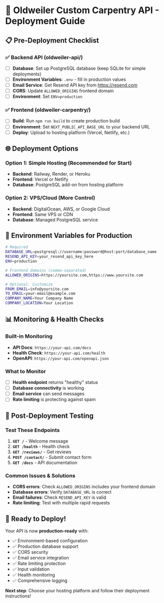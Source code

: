 # 🚀 Oldweiler Custom Carpentry API - Deployment Guide

## 📋 Pre-Deployment Checklist

### ✅ **Backend API (oldweiler-api/)**
- [ ] **Database**: Set up PostgreSQL database (keep SQLite for simple deployments)
- [ ] **Environment Variables**: `.env` - fill in production values
- [ ] **Email Service**: Get Resend API key from https://resend.com
- [ ] **CORS**: Update `ALLOWED_ORIGINS` frontend domain
- [ ] **Environment**: Set `ENV=production`

### ✅ **Frontend (oldweiler-carpentry/)**
- [ ] **Build**: Run `npm run build` to create production build
- [ ] **Environment**: Set `NEXT_PUBLIC_API_BASE_URL` to your backend URL
- [ ] **Deploy**: Upload to hosting platform (Vercel, Netlify, etc.)

## 🌐 **Deployment Options**

### **Option 1: Simple Hosting (Recommended for Start)**
- **Backend**: Railway, Render, or Heroku
- **Frontend**: Vercel or Netlify
- **Database**: PostgreSQL add-on from hosting platform

### **Option 2: VPS/Cloud (More Control)**
- **Backend**: DigitalOcean, AWS, or Google Cloud
- **Frontend**: Same VPS or CDN
- **Database**: Managed PostgreSQL service

## 🔧 **Environment Variables for Production**

```bash
# Required
DATABASE_URL=postgresql://username:password@host:port/database_name
RESEND_API_KEY=your_resend_api_key_here
ENV=production

# Frontend domains (comma-separated)
ALLOWED_ORIGINS=https://yoursite.com,https://www.yoursite.com

# Optional: Customize
FROM_EMAIL=info@yoursite.com
TO_EMAIL=your-email@example.com
COMPANY_NAME=Your Company Name
COMPANY_LOCATION=Your Location
```

## 📊 **Monitoring & Health Checks**

### **Built-in Monitoring**
- **API Docs**: `https://your-api.com/docs`
- **Health Check**: `https://your-api.com/health`
- **OpenAPI**: `https://your-api.com/openapi.json`

### **What to Monitor**
- [ ] **Health endpoint** returns "healthy" status
- [ ] **Database connectivity** is working
- [ ] **Email service** can send messages
- [ ] **Rate limiting** is protecting against spam

## 🚨 **Post-Deployment Testing**

### **Test These Endpoints**
1. **`GET /`** - Welcome message
2. **`GET /health`** - Health check
3. **`GET /reviews/`** - Get reviews
4. **`POST /contact/`** - Submit contact form
5. **`GET /docs`** - API documentation

### **Common Issues & Solutions**
- **CORS errors**: Check `ALLOWED_ORIGINS` includes your frontend domain
- **Database errors**: Verify `DATABASE_URL` is correct
- **Email failures**: Check `RESEND_API_KEY` is valid
- **Rate limiting**: Test with multiple rapid requests

## 🎯 **Ready to Deploy!**

Your API is now **production-ready** with:
- ✅ Environment-based configuration
- ✅ Production database support
- ✅ CORS security
- ✅ Email service integration
- ✅ Rate limiting protection
- ✅ Input validation
- ✅ Health monitoring
- ✅ Comprehensive logging

**Next step**: Choose your hosting platform and follow their deployment instructions!
